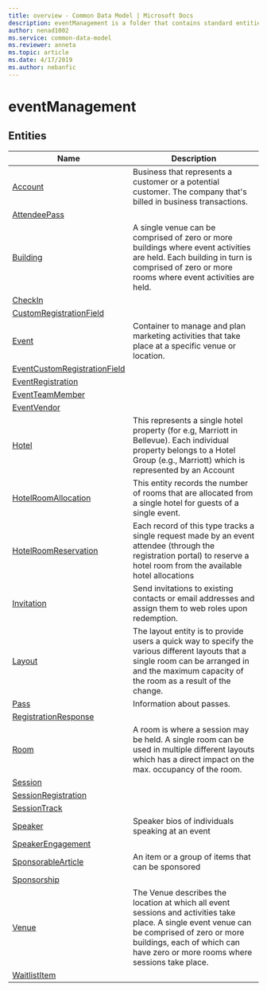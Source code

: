 ```yaml
---
title: overview - Common Data Model | Microsoft Docs
description: eventManagement is a folder that contains standard entities related to the Common Data Model.
author: nenad1002
ms.service: common-data-model
ms.reviewer: anneta
ms.topic: article
ms.date: 4/17/2019
ms.author: nebanfic
---
```


# eventManagement


## Entities

|Name|Description|
|---|---|
|[Account](https://docs.microsoft.com/en-us/common-data-model/schema/core/applicationcommon/foundationcommon/crmcommon/solutions/marketing/eventmanagement/Account)|Business that represents a customer or a potential customer. The company that's billed in business transactions.  |
|[AttendeePass](https://docs.microsoft.com/en-us/common-data-model/schema/core/applicationcommon/foundationcommon/crmcommon/solutions/marketing/eventmanagement/AttendeePass)|  |
|[Building](https://docs.microsoft.com/en-us/common-data-model/schema/core/applicationcommon/foundationcommon/crmcommon/solutions/marketing/eventmanagement/Building)|A single venue can be comprised of zero or more buildings where event activities are held. Each building in turn is comprised of zero or more rooms where event activities are held.  |
|[CheckIn](https://docs.microsoft.com/en-us/common-data-model/schema/core/applicationcommon/foundationcommon/crmcommon/solutions/marketing/eventmanagement/CheckIn)|  |
|[CustomRegistrationField](https://docs.microsoft.com/en-us/common-data-model/schema/core/applicationcommon/foundationcommon/crmcommon/solutions/marketing/eventmanagement/CustomRegistrationField)|  |
|[Event](https://docs.microsoft.com/en-us/common-data-model/schema/core/applicationcommon/foundationcommon/crmcommon/solutions/marketing/eventmanagement/Event)|Container to manage and plan marketing activities that take place at a specific venue or location.  |
|[EventCustomRegistrationField](https://docs.microsoft.com/en-us/common-data-model/schema/core/applicationcommon/foundationcommon/crmcommon/solutions/marketing/eventmanagement/EventCustomRegistrationField)|  |
|[EventRegistration](https://docs.microsoft.com/en-us/common-data-model/schema/core/applicationcommon/foundationcommon/crmcommon/solutions/marketing/eventmanagement/EventRegistration)|  |
|[EventTeamMember](https://docs.microsoft.com/en-us/common-data-model/schema/core/applicationcommon/foundationcommon/crmcommon/solutions/marketing/eventmanagement/EventTeamMember)|  |
|[EventVendor](https://docs.microsoft.com/en-us/common-data-model/schema/core/applicationcommon/foundationcommon/crmcommon/solutions/marketing/eventmanagement/EventVendor)|  |
|[Hotel](https://docs.microsoft.com/en-us/common-data-model/schema/core/applicationcommon/foundationcommon/crmcommon/solutions/marketing/eventmanagement/Hotel)|This represents a single hotel property (for e.g, Marriott in Bellevue). Each individual property belongs to a Hotel Group (e.g., Marriott) which is represented by an Account  |
|[HotelRoomAllocation](https://docs.microsoft.com/en-us/common-data-model/schema/core/applicationcommon/foundationcommon/crmcommon/solutions/marketing/eventmanagement/HotelRoomAllocation)|This entity records the number of rooms that are allocated from a single hotel for guests of a single event.  |
|[HotelRoomReservation](https://docs.microsoft.com/en-us/common-data-model/schema/core/applicationcommon/foundationcommon/crmcommon/solutions/marketing/eventmanagement/HotelRoomReservation)|Each record of this type tracks a single request made by an event attendee (through the registration portal) to reserve a hotel room from the available hotel allocations  |
|[Invitation](https://docs.microsoft.com/en-us/common-data-model/schema/core/applicationcommon/foundationcommon/crmcommon/solutions/marketing/eventmanagement/Invitation)|Send invitations to existing contacts or email addresses and assign them to web roles upon redemption.  |
|[Layout](https://docs.microsoft.com/en-us/common-data-model/schema/core/applicationcommon/foundationcommon/crmcommon/solutions/marketing/eventmanagement/Layout)|The layout entity is to provide users a quick way to specify the various different layouts that a single room can be arranged in and the maximum capacity of the room as a result of the change.  |
|[Pass](https://docs.microsoft.com/en-us/common-data-model/schema/core/applicationcommon/foundationcommon/crmcommon/solutions/marketing/eventmanagement/Pass)|Information about passes.  |
|[RegistrationResponse](https://docs.microsoft.com/en-us/common-data-model/schema/core/applicationcommon/foundationcommon/crmcommon/solutions/marketing/eventmanagement/RegistrationResponse)|  |
|[Room](https://docs.microsoft.com/en-us/common-data-model/schema/core/applicationcommon/foundationcommon/crmcommon/solutions/marketing/eventmanagement/Room)|A room is where a session may be held. A single room can be used in multiple different layouts which has a direct impact on the max. occupancy of the room.  |
|[Session](https://docs.microsoft.com/en-us/common-data-model/schema/core/applicationcommon/foundationcommon/crmcommon/solutions/marketing/eventmanagement/Session)|  |
|[SessionRegistration](https://docs.microsoft.com/en-us/common-data-model/schema/core/applicationcommon/foundationcommon/crmcommon/solutions/marketing/eventmanagement/SessionRegistration)|  |
|[SessionTrack](https://docs.microsoft.com/en-us/common-data-model/schema/core/applicationcommon/foundationcommon/crmcommon/solutions/marketing/eventmanagement/SessionTrack)|  |
|[Speaker](https://docs.microsoft.com/en-us/common-data-model/schema/core/applicationcommon/foundationcommon/crmcommon/solutions/marketing/eventmanagement/Speaker)|Speaker bios of individuals speaking at an event  |
|[SpeakerEngagement](https://docs.microsoft.com/en-us/common-data-model/schema/core/applicationcommon/foundationcommon/crmcommon/solutions/marketing/eventmanagement/SpeakerEngagement)|  |
|[SponsorableArticle](https://docs.microsoft.com/en-us/common-data-model/schema/core/applicationcommon/foundationcommon/crmcommon/solutions/marketing/eventmanagement/SponsorableArticle)|An item or a group of items that can be sponsored  |
|[Sponsorship](https://docs.microsoft.com/en-us/common-data-model/schema/core/applicationcommon/foundationcommon/crmcommon/solutions/marketing/eventmanagement/Sponsorship)|  |
|[Venue](https://docs.microsoft.com/en-us/common-data-model/schema/core/applicationcommon/foundationcommon/crmcommon/solutions/marketing/eventmanagement/Venue)|The Venue describes the location at which all event sessions and activities take place. A single event venue can be comprised of zero or more buildings, each of which can have zero or more rooms where sessions take place.  |
|[WaitlistItem](https://docs.microsoft.com/en-us/common-data-model/schema/core/applicationcommon/foundationcommon/crmcommon/solutions/marketing/eventmanagement/WaitlistItem)|  |
